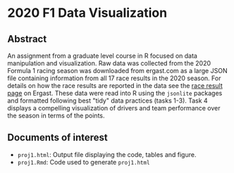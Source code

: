 # 2020 F1 Data Visualization


## Abstract

An assignment from a graduate level course in R focused on data manipulation and visualization. Raw data was collected from the 2020 Formula 1 racing season was downloaded from ergast.com as a large JSON file containing information from all 17 race results in the 2020 season. For details on how the race results are reported in the data see the [race result page](https://ergast.com/mrd/methods/results/) on Ergast. These data were read into R using the `jsonlite` packages and formatted following best "tidy" data practices (tasks 1-3). Task 4 displays a compelling visualization of drivers and team performance over the season in terms of the points.

## Documents of interest

- `proj1.html`: Output file displaying the code, tables and figure.
- `proj1.Rmd`: Code used to generate `proj1.html`
